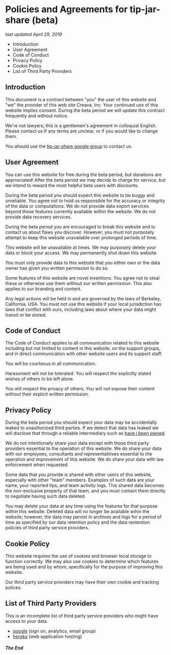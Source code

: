 # Policies and Agreements for tip-jar-share (beta)
*last updated April 29, 2019*

- Introduction
- User Agreement
- Code of Conduct
- Privacy Policy
- Cookie Policy
- List of Third Party Providers

## Introduction

This document is a contract between "you" the user of this website and "we" the provider of this web site Creava, Inc.  Your continued use of this website implies consent. During the beta period we will update this contract frequently and without notice.

We're not lawyers; this is a gentlemen's agreement in colloquial English.  Please contact us If any terms are unclear, or if you would like to change them.

You ahould use the [tip-jar-share google group](https://groups.google.com/forum/#!forum/tip-jar-share) to contact us.

## User Agreement

You can use this website for free during the beta period, but donations are apprreciated!  After the beta period we may decide to charge for service, but we intend to reward the most helpful beta users with discounts.

During the beta period you should expect this website to be buggy and unreliable.  You agree not to hold us responsible for the accuracy or integrity of the data or computations. We do not provide data export services beyond those features currently available within the website. We do not provide data recovery services.

During the beta period you are encouraged to break this website and to contact us about flaws you discover. However, you must not purposely attempt to keep this website unavailable over prolonged periods of time.

This website will be unavailable at times. We may purposely delete your data or block your access. We may permanently shut down this website.

You must only provide data to this website that you either own or the data owner has given you written permission to do so.

Some features of this website are novel inventions. You agree not to steal these or otherwise use them without our written permission.  This also applies to our branding and content.

Any legal actions will be held in and are governed by the laws of Berkeley, California, USA. You must not use this website if your local jurisdiction has laws that conflict with ours, including laws about where your data might transit or be stored.

## Code of Conduct

The Code of Conduct applies to all communication related to this website including but not limited to content in this website, on the support groups, and in direct communication with other website users and its support staff.

You will be courteous in all communication.

Harassment will not be tolerated. You will respect the explicitly stated wishes of others to be left alone.

You will respect the privacy of others. You will not expose their content without their explicit written permission.

## Privacy Policy

During the beta period you should expect your data may be accidentally leaked to unauthorized third parties.  If we detect that data has leaked we will disclose that through a reliable intermediary such as [have i been pwned](https://haveibeenpwned.com/).

We do not intentionally share your data except with those third party providers essential to the operation of this website. We do share your data with our employees, consultants and representatitives essential to the operation and improvement of this website. We do share your data with law enforcement when requested.

Some data that you provide is shared with other users of this website, especially with other "team" members. Examples of such data are your name, your reported tips, and team activity logs. This shared data becomes the non-exclusive property of that team, and you must contact them directly to negotiate having such data deleted.

You may delete your data at any time using the features for that purpose within this website.  Deleted data will no longer be available wihin the website; however, the data may persist in archives and logs for a period of time as specified by our data retention policy and the data rentention policies of third party service providers.

## Cookie Policy

This website requires the use of cookies and browser local storage to function correctly.  We may also use cookies to determine which features are being used and by whom, specifically for the purpose of improving this website.

Our third party service providers may have their own cookie and tracking polices.

## List of Third Party Providers

This is an incomplete list of third party service providers who might have access to your data.

- [google](www.google.com) (sign on, analytics, email group)
- [heroku](www.heroku.com) (web application hosting)

##### The End
